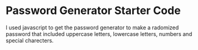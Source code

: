 # Password Generator Starter Code
I used javascript to get the password generator to make a radomized password that included uppercase letters, lowercase letters, numbers and special charecters. 